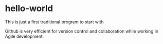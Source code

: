 # hello-world
This is just a first traditional program to start with

Github is very efficient for version control and collaboration while working in Agile development.
